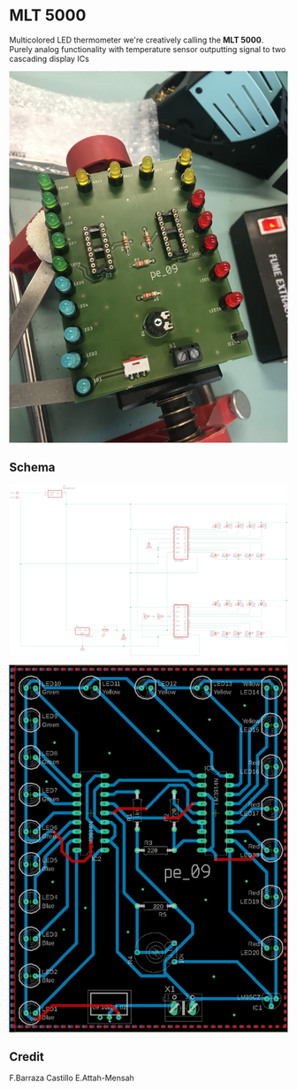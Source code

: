 # MLT 5000

Multicolored LED thermometer we're creatively calling the  **MLT 5000**. Purely analog functionality with temperature sensor outputting signal to two cascading display ICs

![Photo](assets/images/IMG_5350.JPG)

## Schema

![Schematic](assets/images/pe_09_version1_3.png)

![Board](assets/images/pe_09_version1_3board.png)

## Credit
F.Barraza Castillo
E.Attah-Mensah
